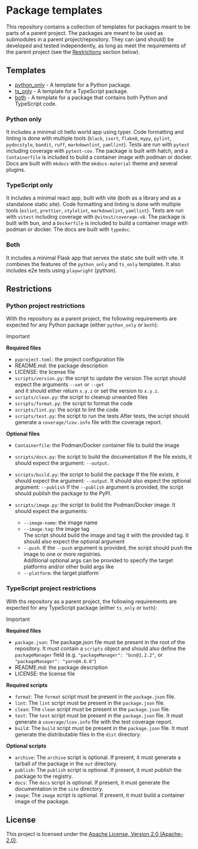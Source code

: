 # Package templates

This repository contains a collection of templates for packages meant to be parts of a parent project.
The packages are meant to be used as submodules in a parent project/repository.
They can (and should) be developed and tested independently, as long as meet the requirements of the parent project (see the [Restrictions](#restrictions) section below).

## Templates

- [python_only](./python_only/) - A template for a Python package.
- [ts_only](./ts_only/) - A template for a TypeScript package.
- [both](./both/) - A template for a package that contains both Python and TypeScript code.

### Python only

It includes a minimal cli hello world app using typer. Code formatting and linting is done with multiple tools (`black`, `isort`, `flake8`, `mypy`, `pylint`, `pydocstyle`, `bandit`, `ruff`, `markdownlint`, `yamllint`). Tests are run with `pytest` including coverage with `pytest-cov`. The package is built with hatch, and a `Containerfile` is included to build a container image with podman or docker. Docs are built with `mkdocs` with the `mkdocs-material` theme and several plugins.

### TypeScript only

It includes a minimal react app, built with vite (both as a library and as a standalone static site). Code formatting and linting is done with multiple tools (`eslint`, `prettier`, `stylelint`, `markdownlint`, `yamllint`). Tests are run with `vitest` including coverage with `@vitest/coverage-v8`. The package is built with bun, and a `Dockerfile` is included to build a container image with podman or docker. The docs are built with `typedoc`.

### Both

It includes a minimal Flask app that serves the static site built with vite. It combines the features of the `python_only` and `ts_only` templates. It also includes e2e tests using `playwright` (python).

## Restrictions

### Python project restrictions

With ths repository as a parent project, the following requirements are expected for any Python package (either `python_only` or `both`):

> [!IMPORTANT]
>
> **Required files**
>
> - `pyproject.toml`: the project configuration file
> - README.md: the package description
> - LICENSE: the license file
> - `scripts/version.py`: the script to update the version
>   The script should expect the arguments `--set` or `--get`  
>    and it should either return `x.y.z` or set the version to `x.y.z`.
> - `scripts/clean.py`: the script to cleanup unwanted files
> - `scripts/format.py`: the script to format the code
> - `scripts/lint.py`: the script to lint the code
> - `scripts/test.py`: the script to run the tests
>   After tests, the script should generate a `coverage/lcov.info` file with the coverage report.
>
> **Optional files**
>
> - `Containerfile`: the Podman/Docker container file to build the image
> - `scripts/docs.py`: the script to build the documentation
>   If the file exists, it should expect the argument: `--output`.
> - `scripts/build.py`: the script to build the package
>   If the file exists, it should expect the argument: `--output`.
>   It should also expect the optional argument: `--publish`
>   If the `--publish` argument is provided, the script should publish the package to the PyPI.
> - `scripts/image.py`: the script to build the Podman/Docker image:
>   It should expect the arguments:
>
>      - `--image-name`: the image name
>      - `--image-tag`: the image tag  
>     The script should build the image and tag it with the provided tag.
>     It should also expect the optional argument  
>      - `--push`. If the `--push` argument is provided, the script should push the image to one or more registries.  
>     Additional optional args can be provided to specify the target platforms and/or other build args like  
>      - `--platform`: the target platform

### TypeScript project restrictions

With ths repository as a parent project, the following requirements are expected for any TypeScript package (either `ts_only` or `both`):

> [!IMPORTANT]
>
> **Required files**
>
> - `package.json`: The package.json file must be present in the root of the repository. It must contain a `scripts` object and should also define the `packageManager` field (e.g. `"packageManager": "bun@1.2.2"`, or `"packageManager": "yarn@4.6.0"`)
> - README.md: the package description
> - LICENSE: the license file
>
> **Required scripts**
>
> - `format`: The `format` script must be present in the `package.json` file.
> - `lint`: The `lint` script must be present in the `package.json` file.
> - `clean`: The `clean` script must be present in the `package.json` file.
> - `test`: The `test` script must be present in the `package.json` file. It must generate a `coverage/lcov.info` file with the test coverage report.
> - `build`: The `build` script must be present in the `package.json` file. It must generate the distributable files in the `dist` directory.
>
> **Optional scripts**
>
> - `archive`: The `archive` script is optional. If present, it must generate a tarball of the package in the `out` directory.
> - `publish`: The `publish` script is optional. If present, it must publish the package to the registry.
> - `docs`: The `docs` script is optional. If present, it must generate the documentation in the `site` directory.
> - `image`: The `image` script is optional. If present, it must build a container image of the package.

## License

This project is licensed under the [Apache License, Version 2.0 (Apache-2.0)](https://github.com/waldiez/package_templates/blob/main/LICENSE).
